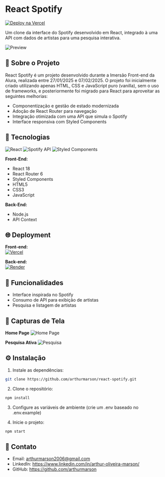# React Spotify

[![Deploy na Vercel](https://vercel.com/button)](https://react-spotify-ashen.vercel.app)

Um clone da interface do Spotify desenvolvido em React, integrado à uma API com dados de artistas para uma pesquisa interativa.

![Preview](https://img.shields.io/badge/Status-Concluído-brightgreen) 

## 🚀 Sobre o Projeto

React Spotify é um projeto desenvolvido durante a Imersão Front-end da Alura, realizada entre 27/01/2025 e 07/02/2025. O projeto foi inicialmente criado utilizando apenas HTML, CSS e JavaScript puro (vanilla), sem o uso de frameworks, e posteriormente foi migrado para React para aproveitar as seguintes melhorias:

- Componentização e gestão de estado modernizada
- Adoção de React Router para navegação
- Integração otimizada com uma API que simula o Spotify
- Interface responsiva com Styled Components

## 🔧 Tecnologias

![React](https://img.shields.io/badge/React-20232A?style=for-the-badge&logo=react&logoColor=61DAFB)
![Spotify API](https://img.shields.io/badge/Spotify_API-1DB954?style=for-the-badge&logo=spotify&logoColor=white)
![Styled Components](https://img.shields.io/badge/Styled_Components-DB7093?style=for-the-badge&logo=styled-components&logoColor=white)

**Front-End:**
- React 18
- React Router 6
- Styled Components
- HTML5
- CSS3
- JavaScript

**Back-End:**
- Node.js
- API Context

## 🌐 Deployment

**Front-end:**  
[![Vercel](https://img.shields.io/badge/Vercel-000000?style=for-the-badge&logo=vercel&logoColor=white)](https://react-spotify-arthurmarson.vercel.app/)

**Back-end:**  
[![Render](https://img.shields.io/badge/Render-46E3B7?style=for-the-badge&logo=render&logoColor=white)](https://react-spotify-snmx.onrender.com)

## 🎯 Funcionalidades

- Interface inspirada no Spotify
- Consumo de API para exibição de artistas
- Pesquisa e listagem de artistas

## 📸 Capturas de Tela

**Home Page**
![Home Page](https://github.com/user-attachments/assets/51fd16bc-a549-497c-a9de-cdc42b34f68b)


**Pesquisa Ativa**
![Pesquisa](https://github.com/user-attachments/assets/b7c8aaea-707c-45d0-9a07-0cc328b29992)


## ⚙️ Instalação

1. Instale as dependências:
```bash
git clone https://github.com/arthurmarson/react-spotify.git
```
2. Clone o repositório:
```bash
npm install
```
3. Configure as variáveis de ambiente (crie um .env baseado no .env.example)

4. Inicie o projeto:
```bash
npm start
```

## 📩 Contato

- Email: arthurmarson2006@gmail.com
- LinkedIn: https://www.linkedin.com/in/arthur-oliveira-marson/
- GitHub: https://github.com/arthurmarson
